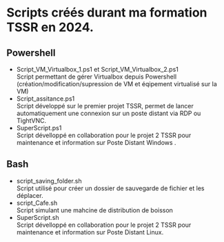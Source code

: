 # Scripts créés durant ma formation TSSR en 2024.

## Powershell 

- Script_VM_Virtualbox_1.ps1 et Script_VM_Virtualbox_2.ps1  
Script permettant de gérer Virtualbox depuis Powershell (création/modification/supression de VM et éqipement virtualisé sur la VM)
- Script_assitance.ps1  
Script développé sur le premier projet TSSR, permet de lancer automatiquement une connexion sur un poste distant via RDP ou TightVNC.
- SuperScript.ps1  
Script dévelloppé en collaboration pour le projet 2 TSSR pour maintenance et information sur Poste Distant Windows .

## Bash 

- script_saving_folder.sh  
Script utilisé pour créer un dossier de sauvegarde de fichier et les déplacer.
- script_Cafe.sh  
Script simulant une mahcine de distribution de boisson
- SuperScript.sh  
Script dévelloppé en collaboration pour le projet 2 TSSR pour maintenance et information sur  Poste Distant Linux.

